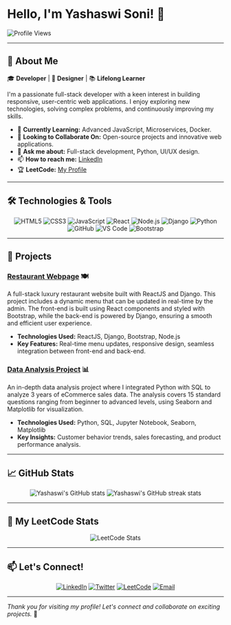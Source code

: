 # Hello, I'm Yashaswi Soni! 👋

![Profile Views](https://komarev.com/ghpvc/?username=YashaswiSoni&color=brightgreen)

---

## 🌟 About Me
🎓 **Developer** | 🎨 **Designer** | 📚 **Lifelong Learner**

I'm a passionate full-stack developer with a keen interest in building responsive, user-centric web applications. I enjoy exploring new technologies, solving complex problems, and continuously improving my skills.

- 🌱 **Currently Learning:** Advanced JavaScript, Microservices, Docker.
- 👯 **Looking to Collaborate On:** Open-source projects and innovative web applications.
- 💬 **Ask me about:** Full-stack development, Python, UI/UX design.
- 📫 **How to reach me:** [LinkedIn](https://www.linkedin.com/in/yashaswi-soni-75ab311b3/)
- 🏆 **LeetCode:** [My Profile](https://leetcode.com/u/Yash_Infinity/)

---

## 🛠️ Technologies & Tools
<p align="center">
  <img src="https://img.shields.io/badge/HTML5-E34F26?style=for-the-badge&logo=html5&logoColor=white" alt="HTML5"/>
  <img src="https://img.shields.io/badge/CSS3-1572B6?style=for-the-badge&logo=css3&logoColor=white" alt="CSS3"/>
  <img src="https://img.shields.io/badge/JavaScript-F7DF1E?style=for-the-badge&logo=javascript&logoColor=black" alt="JavaScript"/>
  <img src="https://img.shields.io/badge/React-20232A?style=for-the-badge&logo=react&logoColor=61DAFB" alt="React"/>
  <img src="https://img.shields.io/badge/Node.js-339933?style=for-the-badge&logo=nodedotjs&logoColor=white" alt="Node.js"/>
  <img src="https://img.shields.io/badge/Django-092E20?style=for-the-badge&logo=django&logoColor=white" alt="Django"/>
  <img src="https://img.shields.io/badge/Python-3776AB?style=for-the-badge&logo=python&logoColor=white" alt="Python"/>
  <img src="https://img.shields.io/badge/GitHub-181717?style=for-the-badge&logo=github&logoColor=white" alt="GitHub"/>
  <img src="https://img.shields.io/badge/VS%20Code-007ACC?style=for-the-badge&logo=visual-studio-code&logoColor=white" alt="VS Code"/>
  <img src="https://img.shields.io/badge/Bootstrap-563D7C?style=for-the-badge&logo=bootstrap&logoColor=white" alt="Bootstrap"/>
</p>

---

## 🚀 Projects

### [Restaurant Webpage](https://github.com/YashaswiSoni/Restaurant-Webpage) 🍽️
A full-stack luxury restaurant website built with ReactJS and Django. This project includes a dynamic menu that can be updated in real-time by the admin. The front-end is built using React components and styled with Bootstrap, while the back-end is powered by Django, ensuring a smooth and efficient user experience.

- **Technologies Used:** ReactJS, Django, Bootstrap, Node.js
- **Key Features:** Real-time menu updates, responsive design, seamless integration between front-end and back-end.

### [Data Analysis Project](https://github.com/YashaswiSoni/Data-Analysis-Project) 📊
An in-depth data analysis project where I integrated Python with SQL to analyze 3 years of eCommerce sales data. The analysis covers 15 standard questions ranging from beginner to advanced levels, using Seaborn and Matplotlib for visualization.

- **Technologies Used:** Python, SQL, Jupyter Notebook, Seaborn, Matplotlib
- **Key Insights:** Customer behavior trends, sales forecasting, and product performance analysis.

---

## 📈 GitHub Stats

<p align="center">
  <img src="https://github-readme-stats.vercel.app/api?username=YashaswiSoni&show_icons=true&theme=radical" alt="Yashaswi's GitHub stats" />
  <img src="https://github-readme-streak-stats.herokuapp.com/?user=Yashaswisgit&theme=radical" alt="Yashaswi's GitHub streak stats" />
</p>

---

## 🌟 My LeetCode Stats
<p align="center">
  <img src="https://leetcode-badge-showcase.vercel.app/api?user=Yash_Infinity&theme=dark&hide=rank,solveCount" alt="LeetCode Stats" />
</p>

---

## 📫 Let's Connect!
<p align="center">
  <a href="https://www.linkedin.com/in/yashaswi-soni-75ab311b3/"><img src="https://img.shields.io/badge/LinkedIn-0077B5?style=for-the-badge&logo=linkedin&logoColor=white" alt="LinkedIn"></a>
  <a href="https://twitter.com/yashaswisoni"><img src="https://img.shields.io/badge/Twitter-1DA1F2?style=for-the-badge&logo=twitter&logoColor=white" alt="Twitter"></a>
  <a href="https://leetcode.com/u/Yash_Infinity/"><img src="https://img.shields.io/badge/LeetCode-FFA116?style=for-the-badge&logo=leetcode&logoColor=white" alt="LeetCode"></a>
  <a href="mailto:yashaswisoni@example.com"><img src="https://img.shields.io/badge/Email-D14836?style=for-the-badge&logo=gmail&logoColor=white" alt="Email"></a>
</p>

---

*Thank you for visiting my profile! Let's connect and collaborate on exciting projects.* 🚀
